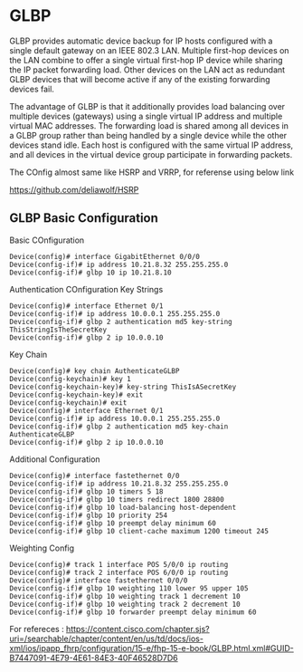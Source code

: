 # GLBP

GLBP provides automatic device backup for IP hosts configured with a single default gateway on an IEEE 802.3 LAN. Multiple first-hop devices on the LAN combine to offer a single virtual first-hop IP device while sharing the IP packet forwarding load. Other devices on the LAN act as redundant GLBP devices that will become active if any of the existing forwarding devices fail.

The advantage of GLBP is that it additionally provides load balancing over multiple devices (gateways) using a single virtual IP address and multiple virtual MAC addresses. The forwarding load is shared among all devices in a GLBP group rather than being handled by a single device while the other devices stand idle. Each host is configured with the same virtual IP address, and all devices in the virtual device group participate in forwarding packets.

The COnfig almost same like HSRP and VRRP, for referense using below link

https://github.com/deliawolf/HSRP

## GLBP Basic Configuration

Basic COnfiguration
```
Device(config)# interface GigabitEthernet 0/0/0
Device(config-if)# ip address 10.21.8.32 255.255.255.0
Device(config-if)# glbp 10 ip 10.21.8.10
```
Authentication COnfiguration
Key Strings
```
Device(config)# interface Ethernet 0/1
Device(config-if)# ip address 10.0.0.1 255.255.255.0
Device(config-if)# glbp 2 authentication md5 key-string ThisStringIsTheSecretKey
Device(config-if)# glbp 2 ip 10.0.0.10
```
Key Chain
```
Device(config)# key chain AuthenticateGLBP
Device(config-keychain)# key 1
Device(config-keychain-key)# key-string ThisIsASecretKey
Device(config-keychain-key)# exit
Device(config-keychain)# exit
Device(config)# interface Ethernet 0/1
Device(config-if)# ip address 10.0.0.1 255.255.255.0
Device(config-if)# glbp 2 authentication md5 key-chain AuthenticateGLBP
Device(config-if)# glbp 2 ip 10.0.0.10
```
Additional Configuration
```
Device(config)# interface fastethernet 0/0
Device(config-if)# ip address 10.21.8.32 255.255.255.0
Device(config-if)# glbp 10 timers 5 18
Device(config-if)# glbp 10 timers redirect 1800 28800
Device(config-if)# glbp 10 load-balancing host-dependent
Device(config-if)# glbp 10 priority 254
Device(config-if)# glbp 10 preempt delay minimum 60
Device(config-if)# glbp 10 client-cache maximum 1200 timeout 245
```
Weighting Config
```
Device(config)# track 1 interface POS 5/0/0 ip routing
Device(config)# track 2 interface POS 6/0/0 ip routing
Device(config)# interface fastethernet 0/0/0
Device(config-if)# glbp 10 weighting 110 lower 95 upper 105
Device(config-if)# glbp 10 weighting track 1 decrement 10
Device(config-if)# glbp 10 weighting track 2 decrement 10
Device(config-if)# glbp 10 forwarder preempt delay minimum 60
```

For refereces : https://content.cisco.com/chapter.sjs?uri=/searchable/chapter/content/en/us/td/docs/ios-xml/ios/ipapp_fhrp/configuration/15-e/fhp-15-e-book/GLBP.html.xml#GUID-B7447091-4E79-4E61-84E3-40F46528D7D6
